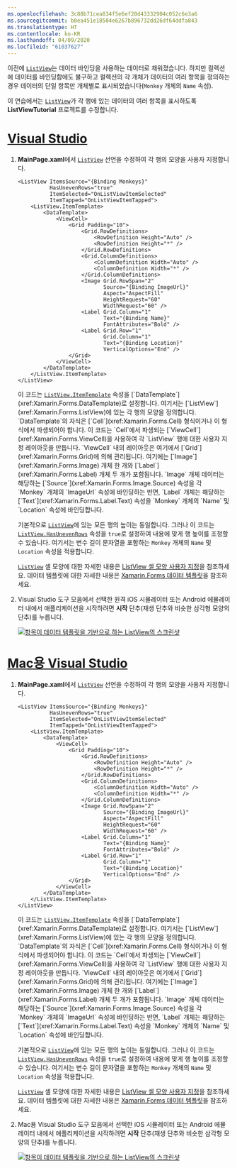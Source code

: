 ```yaml
---
ms.openlocfilehash: 3c88b71cea834f5e6ef20d43332904c052c6e3a6
ms.sourcegitcommit: b0ea451e18504e6267b896732dd26df64ddfa843
ms.translationtype: HT
ms.contentlocale: ko-KR
ms.lasthandoff: 04/09/2020
ms.locfileid: "61037627"
---
```

이전에 [`ListView`](xref:Xamarin.Forms.ListView)는 데이터 바인딩을 사용하는 데이터로 채워졌습니다. 하지만 컬렉션에 데이터를 바인딩함에도 불구하고 컬렉션의 각 개체가 데이터의 여러 항목을 정의하는 경우 데이터의 단일 항목만 개체별로 표시되었습니다(`Monkey` 개체의 `Name` 속성).

이 연습에서는 [`ListView`](xref:Xamarin.Forms.ListView)가 각 행에 있는 데이터의 여러 항목을 표시하도록 **ListViewTutorial** 프로젝트를 수정합니다.

# <a name="visual-studio"></a>[Visual Studio](#tab/vswin)

1. **MainPage.xaml**에서 [`ListView`](xref:Xamarin.Forms.Image) 선언을 수정하여 각 행의 모양을 사용자 지정합니다.

    ```xaml
    <ListView ItemsSource="{Binding Monkeys}"
              HasUnevenRows="true"
              ItemSelected="OnListViewItemSelected"
              ItemTapped="OnListViewItemTapped">
        <ListView.ItemTemplate>
            <DataTemplate>
                <ViewCell>
                    <Grid Padding="10">
                        <Grid.RowDefinitions>
                            <RowDefinition Height="Auto" />
                            <RowDefinition Height="*" />
                        </Grid.RowDefinitions>
                        <Grid.ColumnDefinitions>
                            <ColumnDefinition Width="Auto" />
                            <ColumnDefinition Width="*" />
                        </Grid.ColumnDefinitions>
                        <Image Grid.RowSpan="2"
                               Source="{Binding ImageUrl}"
                               Aspect="AspectFill"
                               HeightRequest="60"
                               WidthRequest="60" />
                        <Label Grid.Column="1"
                               Text="{Binding Name}"
                               FontAttributes="Bold" />
                        <Label Grid.Row="1"
                               Grid.Column="1"
                               Text="{Binding Location}"
                               VerticalOptions="End" />
                    </Grid>
                </ViewCell>
            </DataTemplate>
        </ListView.ItemTemplate>
    </ListView>
    ```

    이 코드는 [`ListView.ItemTemplate`](xref:Xamarin.Forms.ItemsView`1.ItemTemplate) 속성을 [`DataTemplate`](xref:Xamarin.Forms.DataTemplate)로 설정합니다. 여기서는 [`ListView`](xref:Xamarin.Forms.ListView)에 있는 각 행의 모양을 정의합니다. `DataTemplate`의 자식은 [`Cell`](xref:Xamarin.Forms.Cell) 형식이거나 이 형식에서 파생되어야 합니다. 이 코드는 `Cell`에서 파생되는 [`ViewCell`](xref:Xamarin.Forms.ViewCell)을 사용하여 각 `ListView` 행에 대한 사용자 지정 레이아웃을 만듭니다. `ViewCell` 내의 레이아웃은 여기에서 [`Grid`](xref:Xamarin.Forms.Grid)에 의해 관리됩니다. 여기에는 [`Image`](xref:Xamarin.Forms.Image) 개체 한 개와 [`Label`](xref:Xamarin.Forms.Label) 개체 두 개가 포함됩니다. `Image` 개체 데이터는 해당하는 [`Source`](xref:Xamarin.Forms.Image.Source) 속성을 각 `Monkey` 개체의 `ImageUrl` 속성에 바인딩하는 반면, `Label` 개체는 해당하는 [`Text`](xref:Xamarin.Forms.Label.Text) 속성을 `Monkey` 개체의 `Name` 및 `Location` 속성에 바인딩합니다.

    기본적으로 [`ListView`](xref:Xamarin.Forms.ListView)에 있는 모든 행의 높이는 동일합니다. 그러나 이 코드는 [`ListView.HasUnevenRows`](xref:Xamarin.Forms.ListView.HasUnevenRows) 속성을 `true`로 설정하여 내용에 맞게 행 높이를 조정할 수 있습니다. 여기서는 변수 길이 문자열을 포함하는 `Monkey` 개체의 `Name` 및 `Location` 속성을 적용합니다.

    [`ListView`](xref:Xamarin.Forms.ListView) 셀 모양에 대한 자세한 내용은 [ListView 셀 모양 사용자 지정](~/xamarin-forms/user-interface/listview/customizing-cell-appearance.md)을 참조하세요. 데이터 템플릿에 대한 자세한 내용은 [Xamarin.Forms 데이터 템플릿](~/xamarin-forms/app-fundamentals/templates/data-templates/index.md)을 참조하세요.

1. Visual Studio 도구 모음에서 선택한 원격 iOS 시뮬레이터 또는 Android 에뮬레이터 내에서 애플리케이션을 시작하려면 **시작** 단추(재생 단추와 비슷한 삼각형 모양의 단추)를 누릅니다.

    [![항목이 데이터 템플릿을 기반으로 하는 ListView의 스크린샷](../images/customize-cell-appearance.png "템플릿 기반 데이터를 표시하는 ListView")](../images/customize-cell-appearance-large.png#lightbox "템플릿 기반 데이터를 표시하는 ListView")

# <a name="visual-studio-for-mac"></a>[Mac용 Visual Studio](#tab/vsmac)

1. **MainPage.xaml**에서 [`ListView`](xref:Xamarin.Forms.Image) 선언을 수정하여 각 행의 모양을 사용자 지정합니다.

    ```xaml
    <ListView ItemsSource="{Binding Monkeys}"
              HasUnevenRows="true"
              ItemSelected="OnListViewItemSelected"
              ItemTapped="OnListViewItemTapped">
        <ListView.ItemTemplate>
            <DataTemplate>
                <ViewCell>
                    <Grid Padding="10">
                        <Grid.RowDefinitions>
                            <RowDefinition Height="Auto" />
                            <RowDefinition Height="*" />
                        </Grid.RowDefinitions>
                        <Grid.ColumnDefinitions>
                            <ColumnDefinition Width="Auto" />
                            <ColumnDefinition Width="*" />
                        </Grid.ColumnDefinitions>
                        <Image Grid.RowSpan="2"
                               Source="{Binding ImageUrl}"
                               Aspect="AspectFill"
                               HeightRequest="60"
                               WidthRequest="60" />
                        <Label Grid.Column="1"
                               Text="{Binding Name}"
                               FontAttributes="Bold" />
                        <Label Grid.Row="1"
                               Grid.Column="1"
                               Text="{Binding Location}"
                               VerticalOptions="End" />
                    </Grid>
                </ViewCell>
            </DataTemplate>
        </ListView.ItemTemplate>
    </ListView>
    ```

    이 코드는 [`ListView.ItemTemplate`](xref:Xamarin.Forms.ItemsView`1.ItemTemplate) 속성을 [`DataTemplate`](xref:Xamarin.Forms.DataTemplate)로 설정합니다. 여기서는 [`ListView`](xref:Xamarin.Forms.ListView)에 있는 각 행의 모양을 정의합니다. `DataTemplate`의 자식은 [`Cell`](xref:Xamarin.Forms.Cell) 형식이거나 이 형식에서 파생되어야 합니다. 이 코드는 `Cell`에서 파생되는 [`ViewCell`](xref:Xamarin.Forms.ViewCell)을 사용하여 각 `ListView` 행에 대한 사용자 지정 레이아웃을 만듭니다. `ViewCell` 내의 레이아웃은 여기에서 [`Grid`](xref:Xamarin.Forms.Grid)에 의해 관리됩니다. 여기에는 [`Image`](xref:Xamarin.Forms.Image) 개체 한 개와 [`Label`](xref:Xamarin.Forms.Label) 개체 두 개가 포함됩니다. `Image` 개체 데이터는 해당하는 [`Source`](xref:Xamarin.Forms.Image.Source) 속성을 각 `Monkey` 개체의 `ImageUrl` 속성에 바인딩하는 반면, `Label` 개체는 해당하는 [`Text`](xref:Xamarin.Forms.Label.Text) 속성을 `Monkey` 개체의 `Name` 및 `Location` 속성에 바인딩합니다.

    기본적으로 [`ListView`](xref:Xamarin.Forms.ListView)에 있는 모든 행의 높이는 동일합니다. 그러나 이 코드는 [`ListView.HasUnevenRows`](xref:Xamarin.Forms.ListView.HasUnevenRows) 속성을 `true`로 설정하여 내용에 맞게 행 높이를 조정할 수 있습니다. 여기서는 변수 길이 문자열을 포함하는 `Monkey` 개체의 `Name` 및 `Location` 속성을 적용합니다.

    [`ListView`](xref:Xamarin.Forms.ListView) 셀 모양에 대한 자세한 내용은 [ListView 셀 모양 사용자 지정](~/xamarin-forms/user-interface/listview/customizing-cell-appearance.md)을 참조하세요. 데이터 템플릿에 대한 자세한 내용은 [Xamarin.Forms 데이터 템플릿](~/xamarin-forms/app-fundamentals/templates/data-templates/index.md)을 참조하세요.

1. Mac용 Visual Studio 도구 모음에서 선택한 iOS 시뮬레이터 또는 Android 에뮬레이터 내에서 애플리케이션을 시작하려면 **시작** 단추(재생 단추와 비슷한 삼각형 모양의 단추)를 누릅니다.

    [![항목이 데이터 템플릿을 기반으로 하는 ListView의 스크린샷](../images/customize-cell-appearance.png "템플릿 기반 데이터를 표시하는 ListView")](../images/customize-cell-appearance-large.png#lightbox "템플릿 기반 데이터를 표시하는 ListView")
